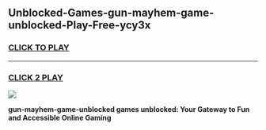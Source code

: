 
## Unblocked-Games-gun-mayhem-game-unblocked-Play-Free-ycy3x
<h3>
<a href="https://premium76.site?title=gun-mayhem-game-unblocked&ref=18A1">CLICK TO PLAY</a></h3>
<hr>

<h3>
<a href="https://premium76.site?title=gun-mayhem-game-unblocked&ref=18A1">CLICK 2 PLAY</a>
  
</h3>

<a href="https://premium76.site?title=gun-mayhem-game-unblocked&ref=18A1"><img src="https://clearcache.store/games.png"></a>


**gun-mayhem-game-unblocked games unblocked: Your Gateway to Fun and Accessible Online Gaming**
